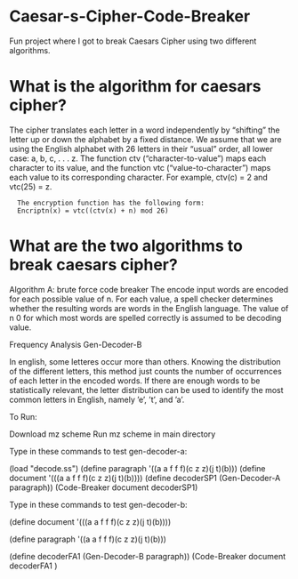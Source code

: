 # Caesar-s-Cipher-Code-Breaker
Fun project where I got to break Caesars Cipher using two different algorithms.

# What is the algorithm for caesars cipher?

The cipher translates each letter in a word independently by “shifting” the
letter up or down the alphabet by a fixed distance. We assume that we
are using the English alphabet with 26 letters in their “usual” order, all
lower case: a, b, c, . . . z. The function ctv (“character-to-value”) maps each
character to its value, and the function vtc (“value-to-character”) maps each
value to its corresponding character. For example, ctv(c) = 2 and vtc(25) =
z.


      The encryption function has the following form:
      Encriptn(x) = vtc((ctv(x) + n) mod 26)




# What are the two algorithms to break caesars cipher?

Algorithm A: brute force code breaker 
The encode input words are encoded for each possible value of n. For each value, a spell
checker determines whether the resulting words are words in the English
language. The value of n 0 for which most words are spelled correctly is
assumed to be decoding value.


Frequency Analysis Gen-Decoder-B

In english, some letteres occur more than others. Knowing the distribution of the different
letters, this method just counts the number of occurrences of each letter in the encoded words. If there are enough words to be statistically relevant, the letter distribution can be used to identify the most common letters in
English, namely ’e’, ’t’, and ’a’. 


To Run:

Download mz scheme
Run mz scheme in main directory 

Type in these commands to test gen-decoder-a:

(load "decode.ss")
(define paragraph '((a a f f f)(c z  z)(j t)(b)))
(define document '(((a a f f f)(c z  z)(j t)(b))))
(define decoderSP1 (Gen-Decoder-A paragraph))
(Code-Breaker document decoderSP1)

Type in these commands to test gen-decoder-b:

(define document '(((a a f f f)(c z  z)(j t)(b))))

(define paragraph '((a a f f f)(c z  z)(j t)(b)))

(define decoderFA1 (Gen-Decoder-B paragraph))
(Code-Breaker document decoderFA1 )
